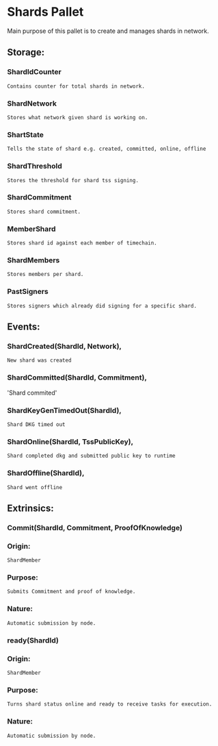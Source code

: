 # Shards Pallet

Main purpose of this pallet is to create and manages shards in network.

## Storage:
### ShardIdCounter
`Contains counter for total shards in network.`
    
### ShardNetwork
`Stores what network given shard is working on.`
    
### ShartState
`Tells the state of shard e.g. created, committed, online, offline`

### ShardThreshold
`Stores the threshold for shard tss signing.`

### ShardCommitment
`Stores shard commitment.`
    
### MemberShard
`Stores shard id against each member of timechain.`
    
### ShardMembers
`Stores members per shard.`
    
### PastSigners
`Stores signers which already did signing for a specific shard.`
    
## Events:
### ShardCreated(ShardId, Network),
`New shard was created`

### ShardCommitted(ShardId, Commitment),
'Shard commited'

### ShardKeyGenTimedOut(ShardId),
`Shard DKG timed out`

### ShardOnline(ShardId, TssPublicKey),
`Shard completed dkg and submitted public key to runtime`

### ShardOffline(ShardId),
`Shard went offline`

## Extrinsics:
### Commit(ShardId, Commitment, ProofOfKnowledge)
### Origin:
`ShardMember`
### Purpose:
`Submits Commitment and proof of knowledge.`
### Nature:
`Automatic submission by node.`
    
### ready(ShardId) 
### Origin:
`ShardMember`
### Purpose:
`Turns shard status online and ready to receive tasks for execution.`
### Nature:
`Automatic submission by node.`

